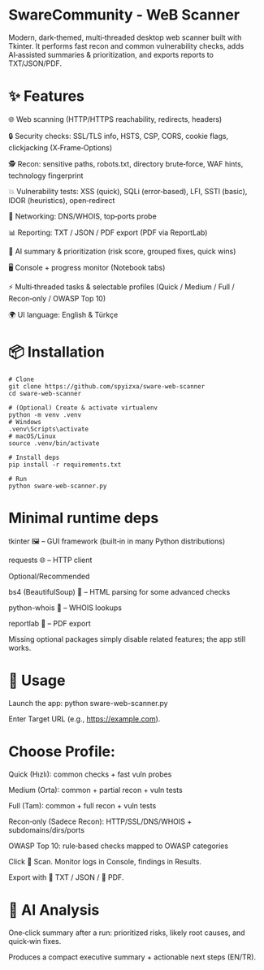 # SwareCommunity - WeB Scanner
Modern, dark‑themed, multi‑threaded desktop web scanner built with Tkinter. It performs fast recon and common vulnerability checks, adds AI‑assisted summaries & prioritization, and exports reports to TXT/JSON/PDF.

# ✨ Features

🌐 Web scanning (HTTP/HTTPS reachability, redirects, headers)

🔒 Security checks: SSL/TLS info, HSTS, CSP, CORS, cookie flags, clickjacking (X‑Frame‑Options)

🕵️ Recon: sensitive paths, robots.txt, directory brute‑force, WAF hints, technology fingerprint

💥 Vulnerability tests: XSS (quick), SQLi (error‑based), LFI, SSTI (basic), IDOR (heuristics), open‑redirect

📡 Networking: DNS/WHOIS, top‑ports probe

📊 Reporting: TXT / JSON / PDF export (PDF via ReportLab)

🤖 AI summary & prioritization (risk score, grouped fixes, quick wins)

🖥️ Console + progress monitor (Notebook tabs)

⚡ Multi‑threaded tasks & selectable profiles (Quick / Medium / Full / Recon‑only / OWASP Top 10)

🌍 UI language: English & Türkçe

# 📦 Installation

```shell
# Clone
git clone https://github.com/spyizxa/sware-web-scanner
cd sware-web-scanner

# (Optional) Create & activate virtualenv
python -m venv .venv
# Windows
.venv\Scripts\activate
# macOS/Linux
source .venv/bin/activate

# Install deps
pip install -r requirements.txt

# Run
python sware-web-scanner.py
```


# Minimal runtime deps

tkinter 🖼️ – GUI framework (built‑in in many Python distributions)

requests 🌐 – HTTP client

Optional/Recommended

bs4 (BeautifulSoup) 🍲 – HTML parsing for some advanced checks

python-whois 📇 – WHOIS lookups

reportlab 📄 – PDF export

Missing optional packages simply disable related features; the app still works.

# 🚀 Usage

Launch the app: python sware-web-scanner.py

Enter Target URL (e.g., https://example.com).

# Choose Profile:

Quick (Hızlı): common checks + fast vuln probes

Medium (Orta): common + partial recon + vuln tests

Full (Tam): common + full recon + vuln tests

Recon‑only (Sadece Recon): HTTP/SSL/DNS/WHOIS + subdomains/dirs/ports

OWASP Top 10: rule‑based checks mapped to OWASP categories

Click 🚀 Scan. Monitor logs in Console, findings in Results.

Export with 💾 TXT / JSON / 📄 PDF.

# 🧠 AI Analysis

One‑click summary after a run: prioritized risks, likely root causes, and quick‑win fixes.

Produces a compact executive summary + actionable next steps (EN/TR).
